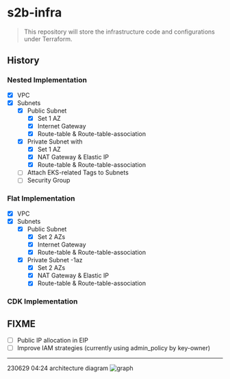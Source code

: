 # s2b-infra

> This repository will store the infrastructure code and configurations under Terraform.

## History

### Nested Implementation
- [x] VPC
- [x] Subnets
  - [x] Public Subnet
    - [x] Set 1 AZ
    - [x] Internet Gateway
    - [x] Route-table & Route-table-association
  - [x] Private Subnet with 
    - [x] Set 1 AZ
    - [x] NAT Gateway & Elastic IP
    - [x] Route-table & Route-table-association
  - [ ] Attach EKS-related Tags to Subnets
  - [ ] Security Group

### Flat Implementation
- [x] VPC
- [x] Subnets
  - [x] Public Subnet
    - [x] Set 2 AZs
    - [x] Internet Gateway
    - [x] Route-table & Route-table-association
  - [x] Private Subnet -1az
    - [x] Set 2 AZs
    - [x] NAT Gateway & Elastic IP
    - [x] Route-table & Route-table-association

### CDK Implementation

## FIXME
- [ ] Public IP allocation in EIP
- [ ] Improve IAM strategies (currently using admin_policy by key-owner)

---

230629 04:24 architecture diagram
![graph](https://github.com/Smile2Buy/s2b-infra/assets/28827932/6d6c1787-289f-4bf3-a888-79bdf9dabfce)
